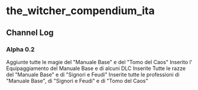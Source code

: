 # the_witcher_compendium_ita

## Channel Log
### Alpha 0.2
Aggiunte tutte le magie del "Manuale Base" e del "Tomo del Caos"
Inserito l' Equipaggiamento del Manuale Base e di alcuni DLC
Inserite Tutte le razze del "Manuale Base" e di "Signori e Feudi"
Inserite tutte le professioni di "Manuale Base", di "Signori e Feudi" e di "Tomo del Caos" 
